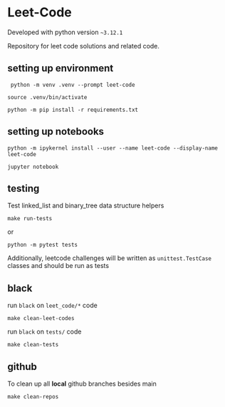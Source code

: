 # Leet-Code
Developed with python version `~3.12.1`

Repository for leet code solutions and related code.

## setting up environment
```shell
 python -m venv .venv --prompt leet-code
```

```shell
source .venv/bin/activate
```

```shell
python -m pip install -r requirements.txt
```
## setting up notebooks
```shell
python -m ipykernel install --user --name leet-code --display-name leet-code
```

```shell
jupyter notebook
```

## testing
Test linked_list and binary_tree data structure helpers

```shell
make run-tests
```
or
```shell
python -m pytest tests
```
Additionally, leetcode challenges will be written as `unittest.TestCase` classes and should be run as tests

## black
run `black` on `leet_code/*` code
```shell
make clean-leet-codes
```

run `black` on `tests/` code
```shell
make clean-tests
```

## github
To clean up all __local__ github branches besides main
```shell
make clean-repos
```